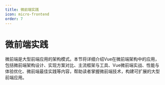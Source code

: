 ```yaml
---
title: 微前端实践
icon: micro-frontend
order: 7
---
```


# 微前端实践

微前端是大型前端应用的架构模式。本节将详细介绍Vue在微前端架构中的应用，包括微前端架构设计、实现方案对比、主流框架与工具、Vue微前端实战、性能与体验优化、微前端最佳实践等内容，帮助读者掌握微前端技术，构建可扩展的大型前端应用。
